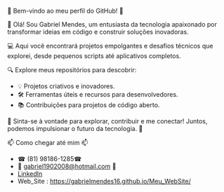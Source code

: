 🚀 Bem-vindo ao meu perfil do GitHub! 🚀

👋 Olá! Sou Gabriel Mendes, um entusiasta da tecnologia apaixonado por transformar ideias em código e construir soluções inovadoras.

💻 Aqui você encontrará projetos empolgantes e desafios técnicos que explorei, desde pequenos scripts até aplicativos completos.

🔍 Explore meus repositórios para descobrir:

- 💡 Projetos criativos e inovadores.
- 🛠️ Ferramentas úteis e recursos para desenvolvedores.
- 📚 Contribuições para projetos de código aberto.

🌟 Sinta-se à vontade para explorar, contribuir e me conectar! Juntos, podemos impulsionar o futuro da tecnologia. 🌟

📫 Como chegar até mim 📫
- ☎ (81) 98186-1285☎ 
- 📨 gabriel1902008@hotmail.com 📨<br>
- <a href = "https://www.linkedin.com/in/gabriel-mendes-roque-622396124/"> LinkedIn</a>
- Web_Site : https://gabrielmendes16.github.io/Meu_WebSite/

<!---
GabrielMendes16/GabrielMendes16 is a ✨ special ✨ repository because its `README.md` (this file) appears on your GitHub profile.
You can click the Preview link to take a look at your changes.
--->

